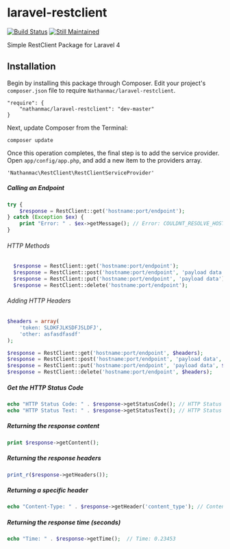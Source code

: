 laravel-restclient
==================

[![Build Status](https://travis-ci.org/nathanmac/laravel-restclient.svg?branch=master)](https://travis-ci.org/nathanmac/laravel-restclient)
[![Still Maintained](http://stillmaintained.com/nathanmac/laravel-restclient.png)](http://stillmaintained.com/nathanmac/laravel-restclient)


Simple RestClient Package for Laravel 4

Installation
------------

Begin by installing this package through Composer. Edit your project's `composer.json` file to require `Nathanmac/laravel-restclient`.

	"require": {
		"nathanmac/laravel-restclient": "dev-master"
	}

Next, update Composer from the Terminal:

    composer update

Once this operation completes, the final step is to add the service provider. Open `app/config/app.php`, and add a new item to the providers array.

    'Nathanmac\RestClient\RestClientServiceProvider'


##### Calling an Endpoint
```php
try {
    $response = RestClient::get('hostname:port/endpoint');
} catch (Exception $ex) {
    print "Error: " . $ex->getMessage(); // Error: COULDNT_RESOLVE_HOST
}
```

###### HTTP Methods
```php
  $response = RestClient::get('hostname:port/endpoint');
  $response = RestClient::post('hostname:port/endpoint', 'payload data');
  $response = RestClient::put('hostname:port/endpoint', 'payload data');
  $response = RestClient::delete('hostname:port/endpoint');
```

###### Adding HTTP Headers
```php
$headers = array(
    'token: SLDKFJLKSDFJSLDFJ',
    'other: asfasdfasdf'
);

$response = RestClient::get('hostname:port/endpoint', $headers);
$response = RestClient::post('hostname:port/endpoint', 'payload data', $headers);
$response = RestClient::put('hostname:port/endpoint', 'payload data', $headers);
$response = RestClient::delete('hostname:port/endpoint', $headers);
```

##### Get the HTTP Status Code
```php
echo "HTTP Status Code: " . $response->getStatusCode(); // HTTP Status Code: 200
echo "HTTP Status Text: " . $response->getStatusText(); // HTTP Status Text: OK
```

##### Returning the response content
```php
print $response->getContent();
```

##### Returning the response headers
```php
print_r($response->getHeaders());
```

##### Returning a specific header
```php
echo "Content-Type: " . $response->getHeader('content_type'); // Content-Type: application/json
```

##### Returning the response time (seconds)
```php
echo "Time: " . $response->getTime();  // Time: 0.23453
```
